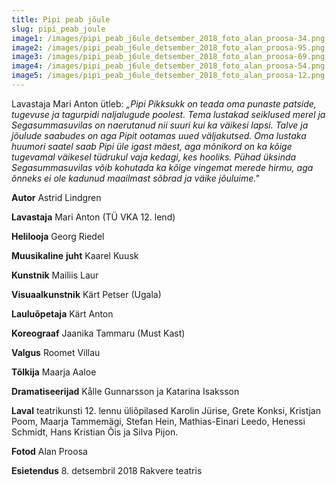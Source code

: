 ```yaml
---
title: Pipi peab jõule
slug: pipi_peab_joule
image1: /images/pipi_peab_j6ule_detsember_2018_foto_alan_proosa-34.png
image2: /images/pipi_peab_j6ule_detsember_2018_foto_alan_proosa-95.png
image3: /images/pipi_peab_j6ule_detsember_2018_foto_alan_proosa-69.png
image4: /images/pipi_peab_j6ule_detsember_2018_foto_alan_proosa-54.png
image5: /images/pipi_peab_j6ule_detsember_2018_foto_alan_proosa-12.png
---
```

Lavastaja Mari Anton ütleb: _„Pipi Pikksukk on teada oma punaste patside, tugevuse ja tagurpidi naljalugude poolest. Tema lustakad seiklused merel ja Segasummasuvilas on naerutanud nii suuri kui ka väikesi lapsi. Talve ja jõulude saabudes on aga Pipit ootamas uued väljakutsed. Oma lustaka huumori saatel saab Pipi üle igast mäest, aga mõnikord on ka kõige tugevamal väikesel tüdrukul vaja kedagi, kes hooliks. Pühad üksinda Segasummasuvilas võib kohutada ka kõige vingemat merede hirmu, aga õnneks ei ole kadunud maailmast sõbrad ja väike jõuluime."_

**Autor** Astrid Lindgren

**Lavastaja** Mari Anton (TÜ VKA 12. lend) 

**Helilooja** Georg Riedel 

**Muusikaline** **juht** Kaarel Kuusk 

**Kunstnik** Mailiis Laur 

**Visuaalkunstnik** Kärt Petser (Ugala) 

**Lauluõpetaja** Kärt Anton 

**Koreograaf** Jaanika Tammaru (Must Kast) 

**Valgus** Roomet Villau 

**Tõlkija** Maarja Aaloe 

**Dramatiseerijad** Kålle Gunnarsson ja Katarina Isaksson 

**Laval** teatrikunsti 12. lennu üliõpilased Karolin Jürise, Grete Konksi, Kristjan Poom, Maarja Tammemägi, Stefan Hein, Mathias-Einari Leedo, Henessi Schmidt, Hans Kristian Õis ja Silva Pijon.

**Fotod** Alan Proosa

**Esietendus** 8. detsembril 2018 Rakvere teatris
